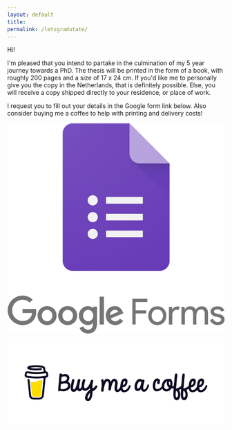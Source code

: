 ```yaml
---
layout: default
title:
permalink: /letsgradutate/
---
```

Hi!

I'm pleased that you intend to partake in the culmination of my 5 year journey towards a PhD. The thesis will be printed in the form of a book, with roughly 200 pages and a size of 17 x 24 cm. If you'd like me to personally give you the copy in the Netherlands, that is definitely possible. Else, you will receive a copy shipped directly to your residence, or place of work. 

I request you to fill out your details in the Google form link below. Also consider buying me a coffee to help with printing and delivery costs!

[![Foo](assets/images/googleforms_logo.png)](https://docs.google.com/forms/d/e/1FAIpQLScb3-G2QBJAwIVLoEIYVaPxZ7qvpvj0sRAvR6yBIba-FbTFXg/viewform?usp=sf_link) &nbsp;  [![Foo](assets/images/buymeacoffee.svg)](https://buymeacoffee.com/letsgraduate)


